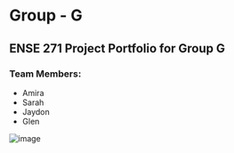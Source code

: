 # Group - G
## ENSE 271 Project Portfolio for Group G
### Team Members:
 * Amira
 * Sarah
 * Jaydon
 * Glen

![image](https://github.com/user-attachments/assets/9a1709dc-bf84-4d6b-aa15-39d312670951)
